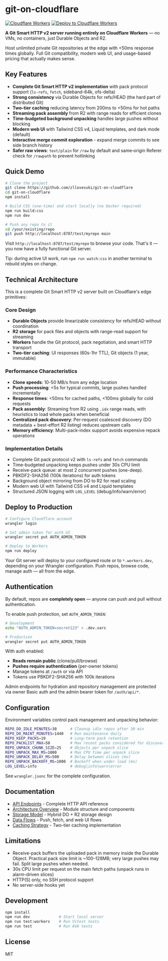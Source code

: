 # git-on-cloudflare

[![Cloudflare Workers](https://img.shields.io/badge/Cloudflare-Workers-f38020?logo=cloudflare&logoColor=white)](https://developers.cloudflare.com/workers/)
[![Deploy to Cloudflare Workers](https://deploy.workers.cloudflare.com/button)](https://deploy.workers.cloudflare.com/?url=https://github.com/zllovesuki/git-on-cloudflare)

**A Git Smart HTTP v2 server running entirely on Cloudflare Workers** — no VMs, no containers, just Durable Objects and R2.

Host unlimited private Git repositories at the edge with <50ms response times globally. Full Git compatibility, modern web UI, and usage-based pricing that actually makes sense.

## Key Features

- **Complete Git Smart HTTP v2 implementation** with pack protocol support (`ls-refs`, `fetch`, sideband-64k, ofs-delta)
- **Strong consistency** via Durable Objects for refs/HEAD (the hard part of distributed Git)
- **Two-tier caching** reducing latency from 200ms to <50ms for hot paths
- **Streaming pack assembly** from R2 with range reads for efficient clones
- **Time-budgeted background unpacking** handles large pushes without blocking
- **Modern web UI** with Tailwind CSS v4, Liquid templates, and dark mode (default)
- **Interactive merge commit exploration** - expand merge commits to see side branch history
- **Safer raw views**: `text/plain` for `/raw` by default and same‑origin Referer check for `/rawpath` to prevent hotlinking

## Quick Demo

```bash
# Clone the project
git clone https://github.com/zllovesuki/git-on-cloudflare
cd git-on-cloudflare
npm install

# Build CSS (one‑time) and start locally (no Docker required)
npm run build:css
npm run dev

# Push any repo to it
cd /your/existing/repo
git push http://localhost:8787/test/myrepo main
```

Visit `http://localhost:8787/test/myrepo` to browse your code. That's it — you now have a fully functional Git server.

Tip: during active UI work, run `npm run watch:css` in another terminal to rebuild styles on change.

## Technical Architecture

This is a complete Git Smart HTTP v2 server built on Cloudflare's edge primitives:

### Core Design

- **Durable Objects** provide linearizable consistency for refs/HEAD without coordination
- **R2 storage** for pack files and objects with range-read support for streaming
- **Workers** handle the Git protocol, pack negotiation, and smart HTTP transport
- **Two-tier caching**: UI responses (60s-1hr TTL), Git objects (1 year, immutable)

### Performance Characteristics

- **Clone speeds**: 10-50 MB/s from any edge location
- **Push processing**: <5s for typical commits, large pushes handled incrementally
- **Response times**: <50ms for cached paths, <100ms globally for cold requests
- **Pack assembly**: Streaming from R2 using `.idx` range reads, with heuristics to load whole packs when beneficial
- **Centralized pack discovery**: Per-request coalesced discovery (DO metadata + best-effort R2 listing) reduces upstream calls
- **Memory efficiency**: Multi-pack-index support avoids expensive repack operations

### Implementation Details

- Complete Git pack protocol v2 with `ls-refs` and `fetch` commands
- Time-budgeted unpacking keeps pushes under 30s CPU limit
- Receive-pack queue: at most 2 concurrent pushes (one-deep).
- PBKDF2-SHA256 (100k iterations) for auth tokens
- Background object mirroring from DO to R2 for read scaling
- Modern web UI with Tailwind CSS v4 and Liquid templates
- Structured JSON logging with `LOG_LEVEL` (debug/info/warn/error)

## Deploy to Production

```bash
# Configure Cloudflare account
wrangler login

# Set admin token for auth UI
wrangler secret put AUTH_ADMIN_TOKEN

# Deploy to Workers
npm run deploy
```

Your Git server will deploy to your configured route or to `*.workers.dev`, depending on your Wrangler configuration. Push repos, browse code, manage auth — all from the edge.

## Authentication

By default, repos are **completely open** — anyone can push and pull without authentication.

To enable push protection, set `AUTH_ADMIN_TOKEN`:

```bash
# Development
echo "AUTH_ADMIN_TOKEN=secret123" > .dev.vars

# Production
wrangler secret put AUTH_ADMIN_TOKEN
```

With auth enabled:

- **Reads remain public** (clone/pull/browse)
- **Pushes require authentication** (per-owner tokens)
- Manage tokens at `/auth` or via API
- Tokens use PBKDF2-SHA256 with 100k iterations

Admin endpoints for hydration and repository management are protected via owner Basic auth and the admin bearer token for `/auth/api/*`.

## Configuration

Environment variables control pack management and unpacking behavior:

```bash
REPO_DO_IDLE_MINUTES=30      # Cleanup idle repos after 30 min
REPO_DO_MAINT_MINUTES=1440   # Run maintenance daily
REPO_KEEP_PACKS=10           # Long-term pack retention
REPO_PACKLIST_MAX=50         # Max recent packs considered for discovery
REPO_UNPACK_CHUNK_SIZE=25    # Objects per unpack slice
REPO_UNPACK_MAX_MS=1000      # Max CPU time per unpack slice
REPO_UNPACK_DELAY_MS=500     # Delay between slices (ms)
REPO_UNPACK_BACKOFF_MS=1000  # Backoff when under load (ms)
LOG_LEVEL=info               # debug|info|warn|error
```

See `wrangler.jsonc` for the complete configuration.

## Documentation

- [API Endpoints](docs/api-endpoints.md) - Complete HTTP API reference
- [Architecture Overview](docs/architecture.md) - Module structure and components
- [Storage Model](docs/storage.md) - Hybrid DO + R2 storage design
- [Data Flows](docs/data-flows.md) - Push, fetch, and web UI flows
- [Caching Strategy](docs/caching.md) - Two-tier caching implementation

## Limitations

- Receive-pack buffers the uploaded pack in memory inside the Durable Object. Practical pack size limit is ~100–128MB; very large pushes may fail. Split large pushes when needed.
- 30s CPU limit per request on the main fetch paths (unpack runs in alarm-driven slices)
- HTTP(S) only, no SSH protocol support
- No server-side hooks yet

## Development

```bash
npm install
npm run dev             # Start local server
npm run test:workers    # Run Vitest tests
npm run test            # Run AVA tests
```

## License

MIT
